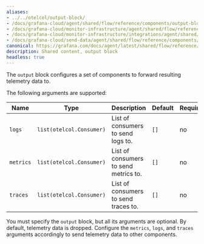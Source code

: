 ```yaml
---
aliases:
- ../../otelcol/output-block/
- /docs/grafana-cloud/agent/shared/flow/reference/components/output-block/
- /docs/grafana-cloud/monitor-infrastructure/agent/shared/flow/reference/components/output-block/
- /docs/grafana-cloud/monitor-infrastructure/integrations/agent/shared/flow/reference/components/output-block/
- /docs/grafana-cloud/send-data/agent/shared/flow/reference/components/output-block/
canonical: https://grafana.com/docs/agent/latest/shared/flow/reference/components/output-block/
description: Shared content, output block
headless: true
---
```


The `output` block configures a set of components to forward resulting telemetry data to.

The following arguments are supported:

Name      | Type                     | Description                           | Default | Required
----------|--------------------------|---------------------------------------|---------|---------
`logs`    | `list(otelcol.Consumer)` | List of consumers to send logs to.    | `[]`    | no
`metrics` | `list(otelcol.Consumer)` | List of consumers to send metrics to. | `[]`    | no
`traces`  | `list(otelcol.Consumer)` | List of consumers to send traces to.  | `[]`    | no

You must specify the `output` block, but all its arguments are optional.
By default, telemetry data is dropped.
Configure the `metrics`, `logs`, and `traces` arguments accordingly to send telemetry data to other components.
